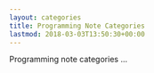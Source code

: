 ```yaml
---
layout: categories
title: Programming Note Categories
lastmod: 2018-03-03T13:50:30+00:00
---
```


Programming note categories ...